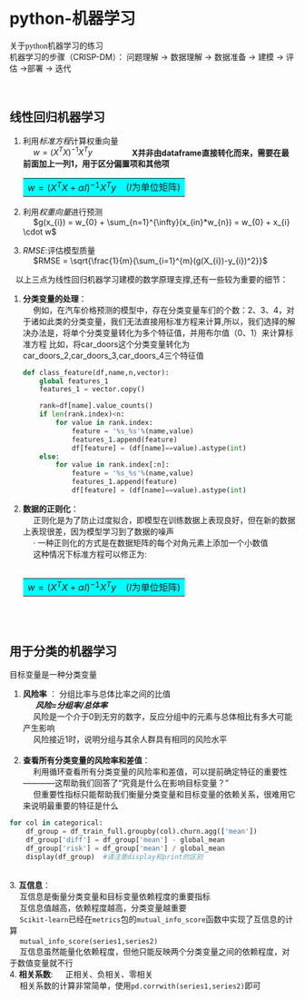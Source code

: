 # python-机器学习
<font face="仿宋"> 关于python机器学习的练习 </font>  
机器学习的步骤（CRISP-DM）：
问题理解 $\longrightarrow$ 数据理解 $\longrightarrow$ 数据准备 $\longrightarrow$ 建模 $\longrightarrow$ 评估 $\longrightarrow$部署 $\longrightarrow$ 迭代

 &ensp;     
                
## 线性回归机器学习 

1. 利用*标准方程*计算权重向量  
   &emsp; $w = (X^{T}X)^{-1}X^{T}y$            &ensp; &ensp; &ensp; &ensp; &ensp; &ensp; **X并非由dataframe直接转化而来，需要在最前面加上一列1，用于区分偏置项和其他项**
&emsp; <table><tr><td bgcolor=cyan> $w = (X^{T}X+\alpha I)^{-1}X^{T}y$ &ensp; ($I$为单位矩阵) </td></tr></table>
     
2. 利用*权重向量*进行预测  
   &emsp; $g(x_{i}) = w_{0} + \sum_{n=1}^{\infty}(x_{in}*w_{n}) = w_{0} + x_{i} \cdot w$ 
    
3. *RMSE*:评估模型质量  
   &emsp; $RMSE = \sqrt{\frac{1}{m}{\sum_{i=1}^{m}(g(X_{i})-y_{i})^2}}$
  
&ensp; 以上三点为线性回归机器学习建模的数学原理支撑,还有一些较为重要的细节：
1. **分类变量的处理**：  
   &emsp; 例如，在汽车价格预测的模型中，存在分类变量车们的个数：2、3、4，对于诸如此类的分类变量，我们无法直接用标准方程来计算,所以，我们选择的解决办法是，将单个分类变量转化为多个特征值，并用布尔值（0、1）来计算标准方程
   比如，将car_doors这个分类变量转化为car_doors_2,car_doors_3,car_doors_4三个特征值
   ```python
   def class_feature(df,name,n,vector):
       global features_1
       features_1 = vector.copy()

       rank=df[name].value_counts()
       if len(rank.index)<n:
           for value in rank.index:
               feature = '%s_%s'%(name,value)
               features_1.append(feature)
               df[feature] = (df[name]==value).astype(int)
       else:
           for value in rank.index[:n]:
               feature = '%s_%s'%(name,value)
               features_1.append(feature)
               df[feature] = (df[name]==value).astype(int)
   ```  
3. **数据的正则化**：   
   &emsp; 正则化是为了防止过度拟合，即模型在训练数据上表现良好，但在新的数据上表现很差，因为模型学习到了数据的噪声  
   &emsp; · 一种正则化的方式是在数据矩阵的每个对角元素上添加一个小数值  
   &emsp; 这种情况下标准方程可以修正为:   
&ensp; &emsp;  <table><tr><td bgcolor=cyan> $w = (X^{T}X+\alpha I)^{-1}X^{T}y$ &ensp; ($I$为单位矩阵) </td></tr></table>
         
&ensp;     
&ensp;        
                   
## 用于分类的机器学习  
 目标变量是一种分类变量
   
1. **风险率** ： 分组比率与总体比率之间的比值   
   &ensp;  &ensp; ***风险=分组率/总体率***    
   &emsp; 风险是一个介于0到无穷的数字，反应分组中的元素与总体相比有多大可能产生影响    
   &emsp; 风险接近1时，说明分组与其余人群具有相同的风险水平  
&emsp;  
2. **查看所有分类变量的风险率和差值**：         
   &emsp; 利用循环查看所有分类变量的风险率和差值，可以提前确定特征的重要性————这帮助我们回答了“究竟是什么在影响目标变量？”     
   &emsp; 但重要性指标只能帮助我们衡量分类变量和目标变量的依赖关系，很难用它来说明最重要的特征是什么                 
  ```python
  for col in categorical:   
      df_group = df_train_full.groupby(col).churn.agg(['mean'])     
      df_group['diff'] = df_group['mean'] - global_mean       
      df_group['risk'] = df_group['mean'] / global_mean     
      display(df_group)  #请注意display和print的区别       
```
&emsp;    
3. **互信息**：       
   &emsp; 互信息是衡量分类变量和目标变量依赖程度的重要指标  
   &emsp; 互信息值越高，依赖程度越高，分类变量越重要   
   &emsp; `Scikit-learn`已经在`metrics`包的`mutual_info_score`函数中实现了互信息的计算    
   &emsp; `mutual_info_score(series1,series2)`    
   &emsp; 互信息虽然能量化依赖程度，但他只能反映两个分类变量之间的依赖程度，对于数值变量就不行
&emsp;  
4. **相关系数**:
   &emsp; 正相关、负相关、零相关   
   &emsp; 相关系数的计算非常简单，使用`pd.corrwith(series1,series2)`即可

